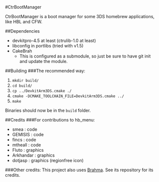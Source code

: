 #CtrBootManager

CtrBootManager is a boot manager for some 3DS homebrew applications, like HBL and CFW.

##Dependencies
- devkitpro-4.5 at least (ctrulib-1.0 at least)
- libconfig in portlibs (tried with v1.5)
- CakeBrah 
  - This is configured as a submodule, so just be sure to have git init and update the module.

##Building
###The recommended way:
 1. `mkdir build/`
 2. `cd build/`
 3. `cp ../DevkitArm3DS.cmake ./`
 4. `cmake -DCMAKE_TOOLCHAIN_FILE=DevkitArm3DS.cmake ../`
 5. `make`

Binaries should now be in the `build` folder.

##Credits
###For contributions to hb_menu:
 * smea : code
 * GEMISIS : code
 * fincs : code
 * mtheall : code
 * Fluto : graphics
 * Arkhandar : graphics
 * dotjasp : graphics (regionfree icon)

###Other credits:
This project also uses [Brahma](https://github.com/patois/Brahma). See its repository for its credits.
